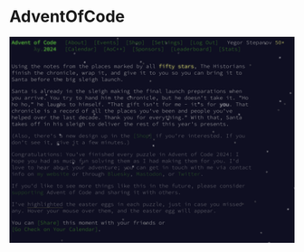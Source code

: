 # AdventOfCode

![AoC 2023](https://github.com/ystepanoff/AdventOfCode/blob/main/2024/2024.png?raw=true)

